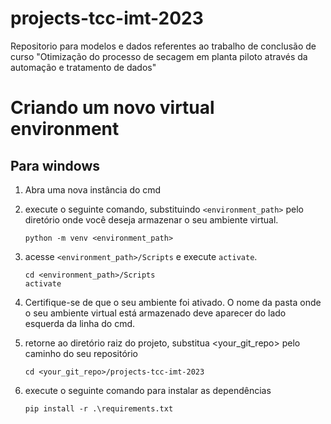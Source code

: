 # projects-tcc-imt-2023
Repositorio para modelos e dados referentes ao trabalho de conclusão de curso "Otimização do processo de secagem em planta piloto através da automação e tratamento de dados"

# Criando um novo virtual environment

## Para windows
1. Abra uma nova instância do cmd
2. execute o seguinte comando, substituindo `<environment_path>` pelo diretório onde você deseja armazenar o seu ambiente virtual.
    ```
    python -m venv <environment_path>
    ```
3. acesse `<environment_path>/Scripts` e execute `activate`. 
    ```
    cd <environment_path>/Scripts
    activate
    ```
4. Certifique-se de que o seu ambiente foi ativado. O nome da pasta onde o seu ambiente virtual está armazenado deve aparecer do lado esquerda da linha do cmd.

5. retorne ao diretório raiz do projeto, substitua <your_git_repo> pelo caminho do seu repositório
    ```
    cd <your_git_repo>/projects-tcc-imt-2023
    ```
5. execute o seguinte comando para instalar as dependências 
    ```
    pip install -r .\requirements.txt
    ```
